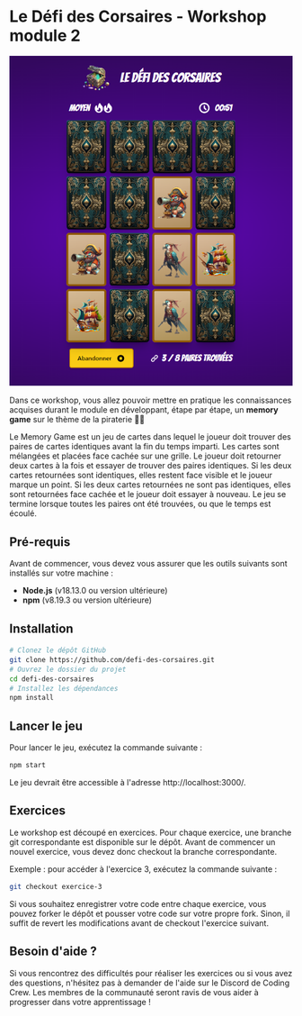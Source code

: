 # Le Défi des Corsaires - Workshop module 2

<img src="./public/screenshot.png" alt="Screenshot" />

Dans ce workshop, vous allez pouvoir mettre en pratique les connaissances acquises durant le module en développant, étape par étape, un **memory game** sur le thème de la piraterie 🏴‍☠️

Le Memory Game est un jeu de cartes dans lequel le joueur doit trouver des paires de cartes identiques avant la fin du temps imparti. Les cartes sont mélangées et placées face cachée sur une grille. Le joueur doit retourner deux cartes à la fois et essayer de trouver des paires identiques. Si les deux cartes retournées sont identiques, elles restent face visible et le joueur marque un point. Si les deux cartes retournées ne sont pas identiques, elles sont retournées face cachée et le joueur doit essayer à nouveau. Le jeu se termine lorsque toutes les paires ont été trouvées, ou que le temps est écoulé.

## Pré-requis

Avant de commencer, vous devez vous assurer que les outils suivants sont installés sur votre machine :

- **Node.js** (v18.13.0 ou version ultérieure)
- **npm** (v8.19.3 ou version ultérieure)

## Installation

```bash
# Clonez le dépôt GitHub
git clone https://github.com/defi-des-corsaires.git
# Ouvrez le dossier du projet
cd defi-des-corsaires
# Installez les dépendances
npm install
```

## Lancer le jeu

Pour lancer le jeu, exécutez la commande suivante :

```bash
npm start
```

Le jeu devrait être accessible à l'adresse http://localhost:3000/.

## Exercices

Le workshop est découpé en exercices. Pour chaque exercice, une branche git correspondante est disponible sur le dépôt. Avant de commencer un nouvel exercice, vous devez donc checkout la branche correspondante.

Exemple : pour accéder à l'exercice 3, exécutez la commande suivante :

```bash
git checkout exercice-3
```

Si vous souhaitez enregistrer votre code entre chaque exercice, vous pouvez forker le dépôt et pousser votre code sur votre propre fork. Sinon, il suffit de revert les modifications avant de checkout l'exercice suivant.

## Besoin d'aide ?

Si vous rencontrez des difficultés pour réaliser les exercices ou si vous avez des questions, n'hésitez pas à demander de l'aide sur le Discord de Coding Crew. Les membres de la communauté seront ravis de vous aider à progresser dans votre apprentissage !
